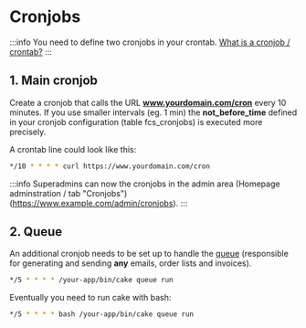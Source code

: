 # Cronjobs

:::info
You need to define two cronjobs in your crontab. [What is a cronjob / crontab?](https://itsfoss.com/cron-job/)
:::

## 1. Main cronjob

Create a cronjob that calls the URL **www.yourdomain.com/cron** every 10 minutes. If you use smaller intervals (eg. 1 min) the **not_before_time** defined in your cronjob configuration (table fcs_cronjobs) is executed more precisely.

A crontab line could look like this:

```bash
*/10 * * * * curl https://www.yourdomain.com/cron
```

:::info
Superadmins can now the cronjobs in the admin area (Homepage adminstration / tab "Cronjobs") (https://www.example.com/admin/cronjobs).
:::

## 2. Queue

An additional cronjob needs to be set up to handle the [queue](https://github.com/dereuromark/cakephp-queue) (responsible for generating and sending **any** emails, order lists and invoices).

```bash
*/5 * * * * /your-app/bin/cake queue run
```

Eventually you need to run cake with bash:

```bash
*/5 * * * * bash /your-app/bin/cake queue run
```

